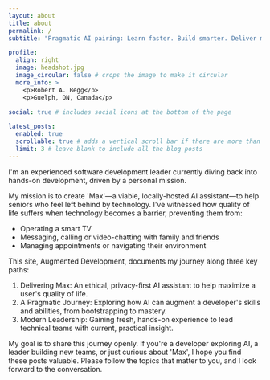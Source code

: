 ```yaml
---
layout: about
title: about
permalink: /
subtitle: "Pragmatic AI pairing: Learn faster. Build smarter. Deliver more."

profile:
  align: right
  image: headshot.jpg
  image_circular: false # crops the image to make it circular
  more_info: >
    <p>Robert A. Begg</p>
    <p>Guelph, ON, Canada</p>

social: true # includes social icons at the bottom of the page

latest_posts:
  enabled: true
  scrollable: true # adds a vertical scroll bar if there are more than 3 new posts items
  limit: 3 # leave blank to include all the blog posts
---
```


I'm an experienced software development leader currently diving back into hands-on development,
driven by a personal mission.

My mission is to create 'Max'—a viable, locally-hosted AI assistant—to help seniors who feel left behind by technology.
I've witnessed how quality of life suffers when technology becomes a barrier, preventing them from:
- Operating a smart TV
- Messaging, calling or video-chatting with family and friends
- Managing appointments or navigating their environment

This site, Augmented Development, documents my journey along three key paths:
1. Delivering Max: An ethical, privacy-first AI assistant to help maximize a user's quality of life.
2. A Pragmatic Journey: Exploring how AI can augment a developer's skills and abilities, from bootstrapping to mastery.
3. Modern Leadership: Gaining fresh, hands-on experience to lead technical teams with current, practical insight.

My goal is to share this journey openly. 
If you're a developer exploring AI, a leader building new teams, or just curious about 'Max', 
I hope you find these posts valuable. 
Please follow the topics that matter to you, and I look forward to the conversation.
